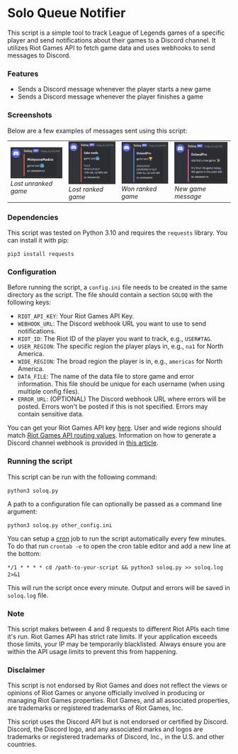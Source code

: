 # Solo Queue Notifier

This script is a simple tool to track League of Legends games of a specific player and send notifications
about their games to a Discord channel. It utilizes Riot Games API to fetch game data and uses webhooks to send messages
to Discord.

### Features

- Sends a Discord message whenever the player starts a new game
- Sends a Discord message whenever the player finishes a game

### Screenshots

Below are a few examples of messages sent using this script:
<table>
  <tr>
    <td>
      <img src="screenshots/lost_unranked.png">
      <br>
      <em>Lost unranked game</em>
    </td>
    <td>
      <img src="screenshots/lost_flex.png">
      <br>
      <em>Lost ranked game</em>
    </td>
    <td>
      <img src="screenshots/won_solo.png">
      <br>
      <em>Won ranked game</em>
    </td>
    <td>
      <img src="screenshots/new.png">
      <br>
      <em>New game message</em>
    </td>
  </tr>
</table>

### Dependencies

This script was tested on Python 3.10 and requires the `requests` library. You can install it with pip:

```
pip3 install requests
```

### Configuration

Before running the script, a `config.ini` file needs to be created in the same directory as the script. The file should
contain a section `SOLOQ` with the following keys:

- `RIOT_API_KEY`: Your Riot Games API Key.
- `WEBHOOK_URL`: The Discord webhook URL you want to use to send notifications.
- `RIOT_ID`: The Riot ID of the player you want to track, e.g., `USER#TAG`.
- `USER_REGION`: The specific region the player plays in, e.g., `na1` for North America.
- `WIDE_REGION`: The broad region the player is in, e.g., `americas` for North America.
- `DATA_FILE`: The name of the data file to store game and error information. This file should be unique for each
  username (when using multiple config files).
- `ERROR_URL`: (OPTIONAL) The Discord webhook URL where errors will be posted.
  Errors won't be posted if this is not specified. Errors may contain sensitive data.

You can get your Riot Games API key [here](https://developer.riotgames.com/). User and wide regions should
match [Riot Games API routing values](https://developer.riotgames.com/docs/lol#routing-values). Information on how to
generate a Discord channel webhook is provided
in [this article](https://support.discord.com/hc/en-us/articles/228383668-Intro-to-Webhooks).

### Running the script

This script can be run with the following command:

```
python3 soloq.py
```

A path to a configuration file can optionally be passed as a command line argument:

```
python3 soloq.py other_config.ini
```

You can setup a [cron](https://en.wikipedia.org/wiki/Cron) job to run the script automatically every few minutes. To do
that run `crontab -e` to open the cron
table editor and add a new line at the bottom:

```
*/1 * * * * cd /path-to-your-script && python3 soloq.py >> soloq.log 2>&1
```

This will run the script once every minute. Output and errors will be saved in `soloq.log` file.

### Note

This script makes between 4 and 8 requests to different Riot APIs each time it's run.
Riot Games API has strict rate limits. If your application exceeds those limits, your IP may be temporarily blacklisted.
Always ensure you are within the API usage limits to prevent this from happening.

### Disclaimer

This script is not endorsed by Riot Games and does not reflect the views or opinions of Riot Games or anyone officially
involved in producing or managing Riot Games properties. Riot Games, and all associated properties, are trademarks or
registered trademarks of Riot Games, Inc.

This script uses the Discord API but is not endorsed or certified by Discord. Discord, the Discord logo, and any
associated marks and logos are trademarks or registered trademarks of Discord, Inc., in the U.S. and other countries.
